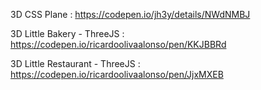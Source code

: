 3D CSS Plane : https://codepen.io/jh3y/details/NWdNMBJ

3D Little Bakery - ThreeJS : https://codepen.io/ricardoolivaalonso/pen/KKJBBRd

3D Little Restaurant - ThreeJS : https://codepen.io/ricardoolivaalonso/pen/JjxMXEB
